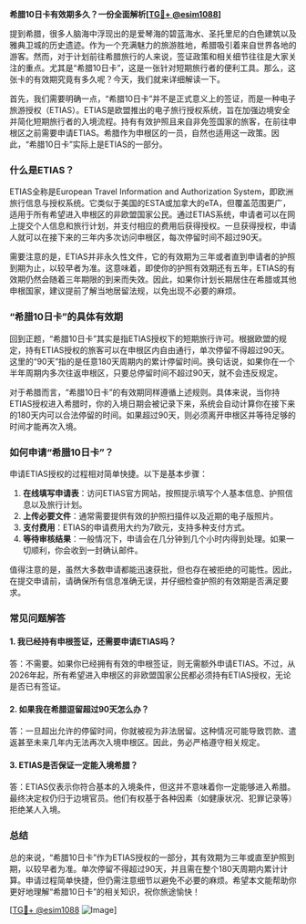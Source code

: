 **希腊10日卡有效期多久？一份全面解析[[TG💪+ @esim1088](https://t.me/s/esim1088)]**

提到希腊，很多人脑海中浮现出的是爱琴海的碧蓝海水、圣托里尼的白色建筑以及雅典卫城的历史遗迹。作为一个充满魅力的旅游胜地，希腊吸引着来自世界各地的游客。然而，对于计划前往希腊旅行的人来说，签证政策和相关细节往往是大家关注的重点。尤其是“希腊10日卡”，这是一张针对短期旅行者的便利工具。那么，这张卡的有效期究竟有多久呢？今天，我们就来详细解读一下。

首先，我们需要明确一点，“希腊10日卡”并不是正式意义上的签证，而是一种电子旅游授权（ETIAS）。ETIAS是欧盟推出的电子旅行授权系统，旨在加强边境安全并简化短期旅行者的入境流程。持有有效护照且来自非免签国家的旅客，在前往申根区之前需要申请ETIAS。希腊作为申根区的一员，自然也适用这一政策。因此，“希腊10日卡”实际上是ETIAS的一部分。

### **什么是ETIAS？**

ETIAS全称是European Travel Information and Authorization System，即欧洲旅行信息与授权系统。它类似于美国的ESTA或加拿大的eTA，但覆盖范围更广，适用于所有希望进入申根区的非欧盟国家公民。通过ETIAS系统，申请者可以在网上提交个人信息和旅行计划，并支付相应的费用后获得授权。一旦获得授权，申请人就可以在接下来的三年内多次访问申根区，每次停留时间不超过90天。

需要注意的是，ETIAS并非永久性文件，它的有效期为三年或者直到申请者的护照到期为止，以较早者为准。这意味着，即使你的护照有效期还有五年，ETIAS的有效期仍然会随着三年期限的到来而失效。因此，如果你计划长期居住在希腊或其他申根国家，建议提前了解当地居留法规，以免出现不必要的麻烦。

### **“希腊10日卡”的具体有效期**

回到正题，“希腊10日卡”其实是指ETIAS授权下的短期旅行许可。根据欧盟的规定，持有ETIAS授权的旅客可以在申根区内自由通行，单次停留不得超过90天。这里的“90天”指的是任意180天周期内的累计停留时间。换句话说，如果你在一个半年周期内多次往返申根区，只要总停留时间不超过90天，就不会违反规定。

对于希腊而言，“希腊10日卡”的有效期同样遵循上述规则。具体来说，当你持ETIAS授权进入希腊时，你的入境日期会被记录下来，系统会自动计算你在接下来的180天内可以合法停留的时间。如果超过90天，则必须离开申根区并等待足够的时间才能再次入境。

### **如何申请“希腊10日卡”？**

申请ETIAS授权的过程相对简单快捷。以下是基本步骤：

1. **在线填写申请表**：访问ETIAS官方网站，按照提示填写个人基本信息、护照信息以及旅行计划。
2. **上传必要文件**：通常需要提供有效的护照扫描件以及近期的电子版照片。
3. **支付费用**：ETIAS的申请费用大约为7欧元，支持多种支付方式。
4. **等待审核结果**：一般情况下，申请会在几分钟到几个小时内得到处理。如果一切顺利，你会收到一封确认邮件。

值得注意的是，虽然大多数申请都能迅速获批，但也存在被拒绝的可能性。因此，在提交申请前，请确保所有信息准确无误，并仔细检查护照的有效期是否满足要求。

### **常见问题解答**

#### **1. 我已经持有申根签证，还需要申请ETIAS吗？**
答：不需要。如果你已经拥有有效的申根签证，则无需额外申请ETIAS。不过，从2026年起，所有希望进入申根区的非欧盟国家公民都必须持有ETIAS授权，无论是否已有签证。

#### **2. 如果我在希腊逗留超过90天怎么办？**
答：一旦超出允许的停留时间，你就被视为非法居留。这种情况可能导致罚款、遣返甚至未来几年内无法再次入境申根区。因此，务必严格遵守相关规定。

#### **3. ETIAS是否保证一定能入境希腊？**
答：ETIAS仅表示你符合基本的入境条件，但这并不意味着你一定能够进入希腊。最终决定权仍归于边境官员。他们有权基于各种因素（如健康状况、犯罪记录等）拒绝某人入境。

### **总结**

总的来说，“希腊10日卡”作为ETIAS授权的一部分，其有效期为三年或直至护照到期，以较早者为准。单次停留不得超过90天，并且需在整个180天周期内累计计算。申请过程简单快捷，但仍需注意细节以避免不必要的麻烦。希望本文能帮助你更好地理解“希腊10日卡”的相关知识，祝你旅途愉快！

[[TG💪+ @esim1088](https://t.me/s/esim1088) ![Image](https://i.postimg.cc/4NQfJmqS/Snipaste-2025-05-13-00-14-12.png)]